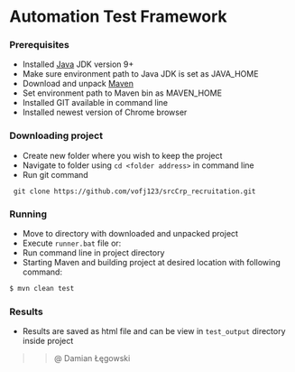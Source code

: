 # Automation Test Framework

### Prerequisites

* Installed [Java](https://www.java.com/download/) JDK version 9+ 
* Make sure environment path to Java JDK is set as JAVA_HOME
* Download and unpack [Maven](https://maven.apache.org/download.cgi)
* Set environment path to Maven bin as MAVEN_HOME
* Installed GIT available in command line
* Installed newest version of Chrome browser 

### Downloading project
* Create new folder where you wish to keep the project
* Navigate to folder using `cd <folder address>` in command line
* Run git command 
 
```
 git clone https://github.com/vofj123/srcCrp_recruitation.git
```

### Running



* Move to directory with downloaded and unpacked project
* Execute `runner.bat` file 
 or:
* Run command line in project directory
* Starting Maven and building project at desired location with following command:

```sh
$ mvn clean test 
```

### Results

* Results are saved as html file and can be view in `test_output` directory inside project

>> @ Damian Łęgowski